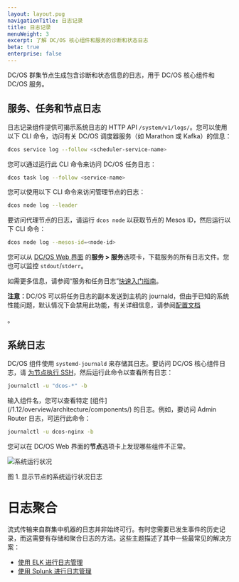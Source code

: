 ```yaml
---
layout: layout.pug
navigationTitle: 日志记录
title: 日志记录
menuWeight: 3
excerpt: 了解 DC/OS 核心组件和服务的诊断和状态日志
beta: true
enterprise: false
---
```


DC/OS 群集节点生成包含诊断和状态信息的日志，用于 DC/OS 核心组件和 DC/OS 服务。

## 服务、任务和节点日志

日志记录组件提供可揭示系统日志的 HTTP API `/system/v1/logs/`。您可以使用以下 CLI 命令，访问有关 DC/OS 调度器服务（如 Marathon 或 Kafka）的信息：

```bash
dcos service log --follow <scheduler-service-name>
```

您可以通过运行此 CLI 命令来访问 DC/OS 任务日志：

```bash
dcos task log --follow <service-name>
```

您可以使用以下 CLI 命令来访问管理节点的日志：

```bash
dcos node log --leader
```

要访问代理节点的日志，请运行 `dcos node` 以获取节点的 Mesos ID，然后运行以下 CLI 命令：

```bash
dcos node log --mesos-id=<node-id>
```

您可以从 [DC/OS Web 界面](/mesosphere/dcos/1.12/gui/) 的**服务 > 服务**选项卡，下载服务的所有日志文件。您也可以监控 `stdout`/`stderr`。

如需更多信息，请参阅“服务和任务日志”[快速入门指南](/mesosphere/dcos/1.12/monitoring/logging/quickstart/)。

<p class="message--note"><strong>注意：</strong>DC/OS 可以将任务日志的副本发送到主机的 journald，但由于已知的系统性能问题，默认情况下会禁用此功能，有关详细信息，请参阅<a href="https://docs.mesosphere.com/1.12/installing/production/advanced-configuration/configuration-reference/#mesos-container-log-sink">配置文档</a> </p>。

## 系统日志

DC/OS 组件使用 `systemd-journald` 来存储其日志。要访问 DC/OS 核心组件日志，请 [为节点执行 SSH][5]，然后运行此命令以查看所有日志：

```bash
journalctl -u "dcos-*" -b
```

输入组件名，您可以查看特定 [组件] (/1.12/overview/architecture/components/) 的日志。例如，要访问 Admin Router 日志，可运行此命令：

```bash
journalctl -u dcos-nginx -b
```

您可以在 DC/OS Web 界面的**节点**选项卡上发现哪些组件不正常。

![系统运行状况](/mesosphere/dcos/1.12/img/GUI-Nodes-Main_View_Agents-1_12.png)

图 1. 显示节点的系统运行状况日志

# 日志聚合

流式传输来自群集中机器的日志并非始终可行。有时您需要已发生事件的历史记录，而这需要有存储和聚合日志的方法。这些主题描述了其中一些最常见的解决方案：

- [使用 ELK 进行日志管理](/mesosphere/dcos/1.12/monitoring/logging/aggregating/elk/)
- [使用 Splunk 进行日志管理](/mesosphere/dcos/1.12/monitoring/logging/aggregating/splunk/)

[5]: /1.12/administering-clusters/sshcluster/
